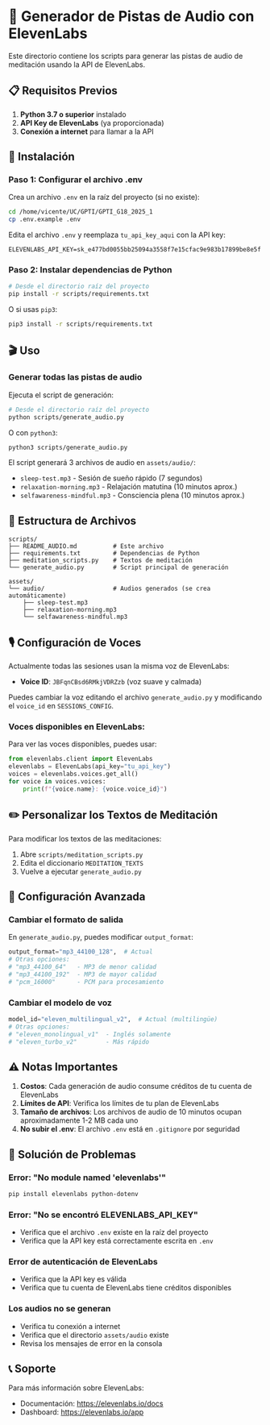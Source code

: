 # 🎵 Generador de Pistas de Audio con ElevenLabs

Este directorio contiene los scripts para generar las pistas de audio de meditación usando la API de ElevenLabs.

## 📋 Requisitos Previos

1. **Python 3.7 o superior** instalado
2. **API Key de ElevenLabs** (ya proporcionada)
3. **Conexión a internet** para llamar a la API

## 🚀 Instalación

### Paso 1: Configurar el archivo .env

Crea un archivo `.env` en la raíz del proyecto (si no existe):

```bash
cd /home/vicente/UC/GPTI/GPTI_G18_2025_1
cp .env.example .env
```

Edita el archivo `.env` y reemplaza `tu_api_key_aqui` con la API key:

```
ELEVENLABS_API_KEY=sk_e477bd0055bb25094a3558f7e15cfac9e983b17899be8e5f
```

### Paso 2: Instalar dependencias de Python

```bash
# Desde el directorio raíz del proyecto
pip install -r scripts/requirements.txt
```

O si usas `pip3`:

```bash
pip3 install -r scripts/requirements.txt
```

## 🎬 Uso

### Generar todas las pistas de audio

Ejecuta el script de generación:

```bash
# Desde el directorio raíz del proyecto
python scripts/generate_audio.py
```

O con `python3`:

```bash
python3 scripts/generate_audio.py
```

El script generará 3 archivos de audio en `assets/audio/`:
- `sleep-test.mp3` - Sesión de sueño rápido (7 segundos)
- `relaxation-morning.mp3` - Relajación matutina (10 minutos aprox.)
- `selfawareness-mindful.mp3` - Consciencia plena (10 minutos aprox.)

## 📁 Estructura de Archivos

```
scripts/
├── README_AUDIO.md          # Este archivo
├── requirements.txt         # Dependencias de Python
├── meditation_scripts.py    # Textos de meditación
└── generate_audio.py        # Script principal de generación

assets/
└── audio/                   # Audios generados (se crea automáticamente)
    ├── sleep-test.mp3
    ├── relaxation-morning.mp3
    └── selfawareness-mindful.mp3
```

## 🎙️ Configuración de Voces

Actualmente todas las sesiones usan la misma voz de ElevenLabs:
- **Voice ID**: `JBFqnCBsd6RMkjVDRZzb` (voz suave y calmada)

Puedes cambiar la voz editando el archivo `generate_audio.py` y modificando el `voice_id` en `SESSIONS_CONFIG`.

### Voces disponibles en ElevenLabs:

Para ver las voces disponibles, puedes usar:

```python
from elevenlabs.client import ElevenLabs
elevenlabs = ElevenLabs(api_key="tu_api_key")
voices = elevenlabs.voices.get_all()
for voice in voices.voices:
    print(f"{voice.name}: {voice.voice_id}")
```

## ✏️ Personalizar los Textos de Meditación

Para modificar los textos de las meditaciones:

1. Abre `scripts/meditation_scripts.py`
2. Edita el diccionario `MEDITATION_TEXTS`
3. Vuelve a ejecutar `generate_audio.py`

## 🔧 Configuración Avanzada

### Cambiar el formato de salida

En `generate_audio.py`, puedes modificar `output_format`:

```python
output_format="mp3_44100_128",  # Actual
# Otras opciones:
# "mp3_44100_64"   - MP3 de menor calidad
# "mp3_44100_192"  - MP3 de mayor calidad
# "pcm_16000"      - PCM para procesamiento
```

### Cambiar el modelo de voz

```python
model_id="eleven_multilingual_v2",  # Actual (multilingüe)
# Otras opciones:
# "eleven_monolingual_v1"  - Inglés solamente
# "eleven_turbo_v2"        - Más rápido
```

## ⚠️ Notas Importantes

1. **Costos**: Cada generación de audio consume créditos de tu cuenta de ElevenLabs
2. **Límites de API**: Verifica los límites de tu plan de ElevenLabs
3. **Tamaño de archivos**: Los archivos de audio de 10 minutos ocupan aproximadamente 1-2 MB cada uno
4. **No subir el .env**: El archivo `.env` está en `.gitignore` por seguridad

## 🐛 Solución de Problemas

### Error: "No module named 'elevenlabs'"
```bash
pip install elevenlabs python-dotenv
```

### Error: "No se encontró ELEVENLABS_API_KEY"
- Verifica que el archivo `.env` existe en la raíz del proyecto
- Verifica que la API key está correctamente escrita en `.env`

### Error de autenticación de ElevenLabs
- Verifica que la API key es válida
- Verifica que tu cuenta de ElevenLabs tiene créditos disponibles

### Los audios no se generan
- Verifica tu conexión a internet
- Verifica que el directorio `assets/audio` existe
- Revisa los mensajes de error en la consola

## 📞 Soporte

Para más información sobre ElevenLabs:
- Documentación: https://elevenlabs.io/docs
- Dashboard: https://elevenlabs.io/app

